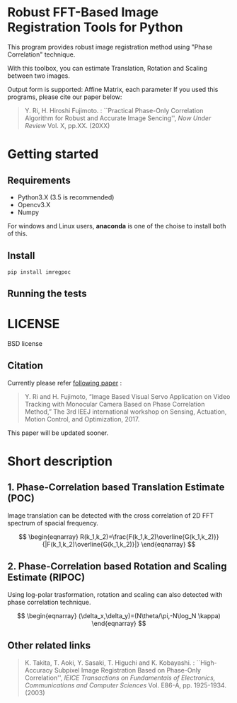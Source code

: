 # Robust FFT-Based Image Registration Tools for Python
This program provides robust image registration method using "Phase Correlation" technique.

With this toolbox, you can estimate 
Translation, Rotation and Scaling between two images.

Output form is supported: Affine Matrix, each parameter
If you used this programs, please cite our paper below:

>  Y. Ri, H. Hiroshi Fujimoto. : \`\`Practical Phase-Only Correlation Algorithm for Robust and Accurate Image Sencing'', <i> Now Under Review </i> Vol. X, pp.XX. (20XX) 

# Getting started 
## Requirements
- Python3.X (3.5 is recommended)
- Opencv3.X
- Numpy

For windows and Linux users, **anaconda** is one of the choise to install both of this.

## Install

```
pip install imregpoc
```

## Running the tests


# LICENSE
BSD license

## Citation
Currently please refer [following paper](http://hflab.k.u-tokyo.ac.jp/papers/2017/SAMCON2017_ri.pdf)
:
> Y. Ri and H. Fujimoto, “Image Based Visual Servo Application on Video Tracking with Monocular Camera Based on Phase Correlation Method,” The 3rd IEEJ international workshop on Sensing, Actuation, Motion Control, and Optimization, 2017.

This paper will be updated sooner.

# Short description
## 1. Phase-Correlation based Translation Estimate (POC)
Image translation can be detected with the cross correlation of 2D FFT spectrum of spacial frequency.

$$
\begin{eqnarray}
 R(k_1,k_2)=\frac{F(k_1,k_2)\overline{G(k_1,k_2)}}{|F(k_1,k_2)\overline{G(k_1,k_2)}|}
\end{eqnarray}
$$

## 2. Phase-Correlation based Rotation and Scaling Estimate (RIPOC)
Using log-polar trasformation, rotation and scaling can also detected with phase correlation technique.


$$
\begin{eqnarray}
	(\delta_x,\delta_y)=(N\theta/\pi,-N\log_N \kappa)
\end{eqnarray}
$$

## Other related links

>  K. Takita, T. Aoki, Y. Sasaki, T. Higuchi and K. Kobayashi. : \`\`High-Accuracy Subpixel Image Registration Based on Phase-Only Correlation'', <i> IEICE Transactions on Fundamentals of Electronics, Communications and Computer Sciences </i> Vol. E86-A, pp. 1925-1934. (2003) 
